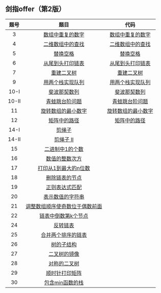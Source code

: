 ## 剑指offer（第2版）

| 题号  | 题目 | 代码 |
|:---:|:---:|:---:|
| 3   | [数组中重复的数字](https://leetcode.cn/problems/shu-zu-zhong-zhong-fu-de-shu-zi-lcof/?favorite=xb9nqhhg) | [数组中重复的数字](solutions/Offer_03.cpp) | 
| 4   | [二维数组中的查找](https://leetcode.cn/problems/er-wei-shu-zu-zhong-de-cha-zhao-lcof/description/?favorite=xb9nqhhg) | [二维数组中的查找](solutions/Offer_04.cpp) 
| 5   | [替换空格](https://leetcode.cn/problems/ti-huan-kong-ge-lcof/description/?favorite=xb9nqhhg) | [替换空格](solutions/Offer_05.cpp) 
| 6   | [从尾到头打印链表](https://leetcode.cn/problems/cong-wei-dao-tou-da-yin-lian-biao-lcof/description/?favorite=xb9nqhhg) | [从尾到头打印链表](solutions/Offer_06.cpp) 
| 7   | [重建二叉树](https://leetcode.cn/problems/zhong-jian-er-cha-shu-lcof/description/?favorite=xb9nqhhg) | [重建二叉树](solutions/Offer_07.cpp) 
| 9   | [用两个栈实现队列](https://leetcode.cn/problems/yong-liang-ge-zhan-shi-xian-dui-lie-lcof/description/?favorite=xb9nqhhg) | [用两个栈实现队列](solutions/Offer_09.cpp) 
| 10-I  | [斐波那契数列](https://leetcode.cn/problems/fei-bo-na-qi-shu-lie-lcof/description/?favorite=xb9nqhhg) | [斐波那契数列](solutions/Offer_10-I.cpp) 
| 10-II | [青蛙跳台阶问题](https://leetcode.cn/problems/qing-wa-tiao-tai-jie-wen-ti-lcof/description/?favorite=xb9nqhhg) | [青蛙跳台阶问题](solutions/Offer_10-II.cpp) 
| 11  | [旋转数组的最小数字](https://leetcode.cn/problems/xuan-zhuan-shu-zu-de-zui-xiao-shu-zi-lcof/description/?favorite=xb9nqhhg) | [旋转数组的最小数字](solutions/Offer_11.cpp) 
| 12  | [矩阵中的路径](https://leetcode.cn/problems/ju-zhen-zhong-de-lu-jing-lcof/description/?favorite=xb9nqhhg) | [矩阵中的路径](solutions/Offer_12.cpp) 
| 14-I  | [剪绳子](solutions/Offer_14-I.cpp) 
| 14-II | [剪绳子 II](solutions/Offer_14-II.cpp) 
| 15  | [二进制中1的个数](solutions/Offer_15.cpp) 
| 16  | [数值的整数次方](solutions/Offer_16.cpp) 
| 17  | [打印从1到最大的n位数](solutions/Offer_17.cpp) 
| 18  | [删除链表的节点](solutions/Offer_18.cpp) 
| 19  | [正则表达式匹配](solutions/Offer_19.cpp) 
| 20  | [表示数值的字符串](solutions/Offer_20.cpp) 
| 21  | [调整数组顺序使奇数位于偶数前面](solutions/Offer_21.cpp) 
| 22  | [链表中倒数第k个节点](solutions/Offer_22.cpp) 
| 24  | [反转链表](solutions/Offer_24.cpp) 
| 25  | [合并两个排序的链表](solutions/Offer_25.cpp) 
| 26  | [树的子结构](solutions/Offer_26.cpp) 
| 27  | [二叉树的镜像](solutions/Offer_27.cpp) 
| 28  | [对称的二叉树](solutions/Offer_28.cpp) 
| 29  | [顺时针打印矩阵](solutions/Offer_29.cpp) 
| 30  | [包含min函数的栈](solutions/Offer_30.cpp) 